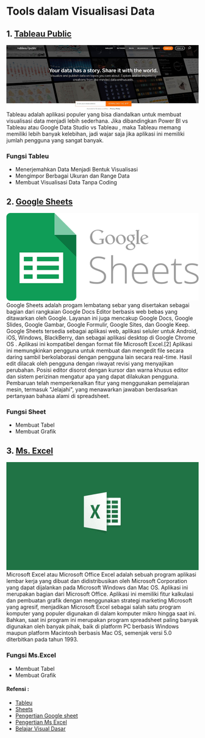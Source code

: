 # Tools dalam Visualisasi Data
## 1. [Tableau Public](https://public.tableau.com/app/discover)
![Alt text](image-5.png)<br>
Tableau adalah aplikasi populer yang bisa diandalkan untuk membuat visualisasi data menjadi lebih sederhana. Jika dibandingkan Power BI vs Tableau atau Google Data Studio vs Tableau , maka Tableau memang memiliki lebih banyak kelebihan, jadi wajar saja jika aplikasi ini memiliki jumlah pengguna yang sangat banyak.

### Fungsi Tableu
* Menerjemahkan Data Menjadi Bentuk Visualisasi
* Mengimpor Berbagai Ukuran dan Range Data
* Membuat Visualisasi Data Tanpa Coding

## 2. [Google Sheets](https://docs.google.com/spreadsheets)
![Alt text](image-6.png)<br>
Google Sheets adalah progam lembatang sebar yang disertakan sebagai bagian dari rangkaian Google Docs Editor berbasis web bebas yang ditawarkan oleh Google. Layanan ini juga mencakup Google Docs, Google Slides, Google Gambar, Google Formulir, Google Sites, dan Google Keep. Google Sheets tersedia sebagai aplikasi web, aplikasi seluler untuk Android, iOS, Windows, BlackBerry, dan sebagai aplikasi desktop di Google Chrome OS . Aplikasi ini kompatibel dengan format file Microsoft Excel.[2] Aplikasi ini memungkinkan pengguna untuk membuat dan mengedit file secara daring sambil berkolaborasi dengan pengguna lain secara real-time. Hasil edit dilacak oleh pengguna dengan riwayat revisi yang menyajikan perubahan. Posisi editor disorot dengan kursor dan warna khusus editor dan sistem perizinan mengatur apa yang dapat dilakukan pengguna. Pembaruan telah memperkenalkan fitur yang menggunakan pemelajaran mesin, termasuk "Jelajahi", yang menawarkan jawaban berdasarkan pertanyaan bahasa alami di spreadsheet.

### Fungsi Sheet
* Membuat Tabel
* Membuat Grafik

## 3. [Ms. Excel](https://www.microsoft.com/id-id/microsoft-365/excel)
![Alt text](image-7.png)<br>
Microsoft Excel atau Microsoft Office Excel adalah sebuah program aplikasi lembar kerja yang dibuat dan didistribusikan oleh Microsoft Corporation yang dapat dijalankan pada Microsoft Windows dan Mac OS. Aplikasi ini merupakan bagian dari Microsoft Office. Aplikasi ini memiliki fitur kalkulasi dan pembuatan grafik dengan menggunakan strategi marketing Microsoft yang agresif, menjadikan Microsoft Excel sebagai salah satu program komputer yang populer digunakan di dalam komputer mikro hingga saat ini. Bahkan, saat ini program ini merupakan program spreadsheet paling banyak digunakan oleh banyak pihak, baik di platform PC berbasis Windows maupun platform Macintosh berbasis Mac OS, semenjak versi 5.0 diterbitkan pada tahun 1993.

### Fungsi Ms.Excel
* Membuat Tabel
* Membuat Grafik
#### Refensi :
* [Tableu](https://glints.com/id/lowongan/tableau-adalah/)
* [Sheets](https://glints.com/id/lowongan/google-sheet-adalah/)
* [Pengertian Google sheet](https://id.wikipedia.org/wiki/Google_Sheets)
* [Pengertian Ms Excel](https://id.wikipedia.org/wiki/Microsoft_Excel)
* [Belajar Visual Dasar](https://www.dicoding.com/academies/177)